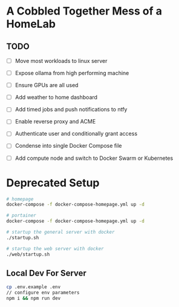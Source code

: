 # A Cobbled Together Mess of a HomeLab

## TODO 

- [ ] Move most workloads to linux server
- [ ] Expose ollama from high performing machine
- [ ] Ensure GPUs are all used
- [ ] Add weather to home dashboard
- [ ] Add timed jobs and push notifications to ntfy
- [ ] Enable reverse proxy and ACME
- [ ] Authenticate user and conditionally grant access
- [ ] Condense into single Docker Compose file
- [ ] Add compute node and switch to Docker Swarm or Kubernetes


# Deprecated Setup

```bash
# homepage
docker-compose -f docker-compose-homepage.yml up -d

# portainer
docker-compose -f docker-compose-homepage.yml up -d

# startup the general server with docker
./startup.sh

# startup the web server with docker
./web/startup.sh
```

## Local Dev For Server
```bash
cp .env.example .env
// configure env parameters
npm i && npm run dev
```
